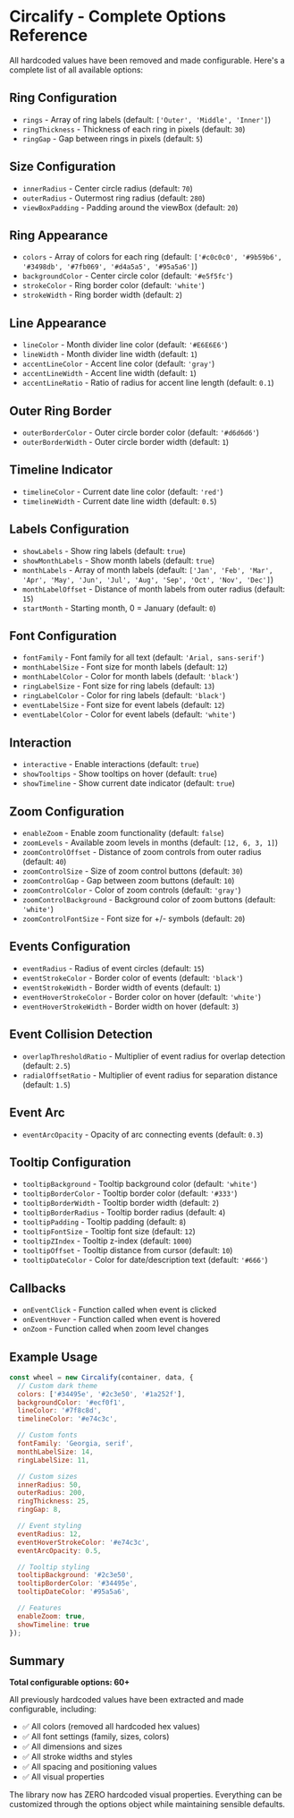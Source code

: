 # Circalify - Complete Options Reference

All hardcoded values have been removed and made configurable. Here's a complete list of all available options:

## Ring Configuration
- `rings` - Array of ring labels (default: `['Outer', 'Middle', 'Inner']`)
- `ringThickness` - Thickness of each ring in pixels (default: `30`)
- `ringGap` - Gap between rings in pixels (default: `5`)

## Size Configuration
- `innerRadius` - Center circle radius (default: `70`)
- `outerRadius` - Outermost ring radius (default: `280`)
- `viewBoxPadding` - Padding around the viewBox (default: `20`)

## Ring Appearance
- `colors` - Array of colors for each ring (default: `['#c0c0c0', '#9b59b6', '#3498db', '#7fb069', '#d4a5a5', '#95a5a6']`)
- `backgroundColor` - Center circle color (default: `'#e5f5fc'`)
- `strokeColor` - Ring border color (default: `'white'`)
- `strokeWidth` - Ring border width (default: `2`)

## Line Appearance
- `lineColor` - Month divider line color (default: `'#E6E6E6'`)
- `lineWidth` - Month divider line width (default: `1`)
- `accentLineColor` - Accent line color (default: `'gray'`)
- `accentLineWidth` - Accent line width (default: `1`)
- `accentLineRatio` - Ratio of radius for accent line length (default: `0.1`)

## Outer Ring Border
- `outerBorderColor` - Outer circle border color (default: `'#d6d6d6'`)
- `outerBorderWidth` - Outer circle border width (default: `1`)

## Timeline Indicator
- `timelineColor` - Current date line color (default: `'red'`)
- `timelineWidth` - Current date line width (default: `0.5`)

## Labels Configuration
- `showLabels` - Show ring labels (default: `true`)
- `showMonthLabels` - Show month labels (default: `true`)
- `monthLabels` - Array of month labels (default: `['Jan', 'Feb', 'Mar', 'Apr', 'May', 'Jun', 'Jul', 'Aug', 'Sep', 'Oct', 'Nov', 'Dec']`)
- `monthLabelOffset` - Distance of month labels from outer radius (default: `15`)
- `startMonth` - Starting month, 0 = January (default: `0`)

## Font Configuration
- `fontFamily` - Font family for all text (default: `'Arial, sans-serif'`)
- `monthLabelSize` - Font size for month labels (default: `12`)
- `monthLabelColor` - Color for month labels (default: `'black'`)
- `ringLabelSize` - Font size for ring labels (default: `13`)
- `ringLabelColor` - Color for ring labels (default: `'black'`)
- `eventLabelSize` - Font size for event labels (default: `12`)
- `eventLabelColor` - Color for event labels (default: `'white'`)

## Interaction
- `interactive` - Enable interactions (default: `true`)
- `showTooltips` - Show tooltips on hover (default: `true`)
- `showTimeline` - Show current date indicator (default: `true`)

## Zoom Configuration
- `enableZoom` - Enable zoom functionality (default: `false`)
- `zoomLevels` - Available zoom levels in months (default: `[12, 6, 3, 1]`)
- `zoomControlOffset` - Distance of zoom controls from outer radius (default: `40`)
- `zoomControlSize` - Size of zoom control buttons (default: `30`)
- `zoomControlGap` - Gap between zoom buttons (default: `10`)
- `zoomControlColor` - Color of zoom controls (default: `'gray'`)
- `zoomControlBackground` - Background color of zoom buttons (default: `'white'`)
- `zoomControlFontSize` - Font size for +/- symbols (default: `20`)

## Events Configuration
- `eventRadius` - Radius of event circles (default: `15`)
- `eventStrokeColor` - Border color of events (default: `'black'`)
- `eventStrokeWidth` - Border width of events (default: `1`)
- `eventHoverStrokeColor` - Border color on hover (default: `'white'`)
- `eventHoverStrokeWidth` - Border width on hover (default: `3`)

## Event Collision Detection
- `overlapThresholdRatio` - Multiplier of event radius for overlap detection (default: `2.5`)
- `radialOffsetRatio` - Multiplier of event radius for separation distance (default: `1.5`)

## Event Arc
- `eventArcOpacity` - Opacity of arc connecting events (default: `0.3`)

## Tooltip Configuration
- `tooltipBackground` - Tooltip background color (default: `'white'`)
- `tooltipBorderColor` - Tooltip border color (default: `'#333'`)
- `tooltipBorderWidth` - Tooltip border width (default: `2`)
- `tooltipBorderRadius` - Tooltip border radius (default: `4`)
- `tooltipPadding` - Tooltip padding (default: `8`)
- `tooltipFontSize` - Tooltip font size (default: `12`)
- `tooltipZIndex` - Tooltip z-index (default: `1000`)
- `tooltipOffset` - Tooltip distance from cursor (default: `10`)
- `tooltipDateColor` - Color for date/description text (default: `'#666'`)

## Callbacks
- `onEventClick` - Function called when event is clicked
- `onEventHover` - Function called when event is hovered
- `onZoom` - Function called when zoom level changes

## Example Usage

```javascript
const wheel = new Circalify(container, data, {
  // Custom dark theme
  colors: ['#34495e', '#2c3e50', '#1a252f'],
  backgroundColor: '#ecf0f1',
  lineColor: '#7f8c8d',
  timelineColor: '#e74c3c',

  // Custom fonts
  fontFamily: 'Georgia, serif',
  monthLabelSize: 14,
  ringLabelSize: 11,

  // Custom sizes
  innerRadius: 50,
  outerRadius: 200,
  ringThickness: 25,
  ringGap: 8,

  // Event styling
  eventRadius: 12,
  eventHoverStrokeColor: '#e74c3c',
  eventArcOpacity: 0.5,

  // Tooltip styling
  tooltipBackground: '#2c3e50',
  tooltipBorderColor: '#34495e',
  tooltipDateColor: '#95a5a6',

  // Features
  enableZoom: true,
  showTimeline: true
});
```

## Summary

**Total configurable options: 60+**

All previously hardcoded values have been extracted and made configurable, including:
- ✅ All colors (removed all hardcoded hex values)
- ✅ All font settings (family, sizes, colors)
- ✅ All dimensions and sizes
- ✅ All stroke widths and styles
- ✅ All spacing and positioning values
- ✅ All visual properties

The library now has ZERO hardcoded visual properties. Everything can be customized through the options object while maintaining sensible defaults.